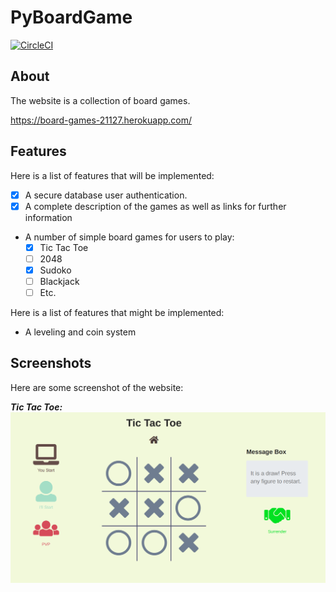 # PyBoardGame
[![CircleCI](https://circleci.com/gh/larryworm1127/BoardGames.svg?style=svg)](https://circleci.com/gh/larryworm1127/BoardGames)

## About
The website is a collection of board games.

https://board-games-21127.herokuapp.com/

## Features
Here is a list of features that will be implemented:
- [x] A secure database user authentication.
- [x] A complete description of the games as well as links for further information
- A number of simple board games for users to play:
    - [x] Tic Tac Toe
    - [ ] 2048
    - [x] Sudoko
    - [ ] Blackjack
    - [ ] Etc.

Here is a list of features that might be implemented:
- A leveling and coin system

## Screenshots
Here are some screenshot of the website:

**_Tic Tac Toe:_**
![Image of Tic Tac Toe](screenshots/screenshot_ttt.png)